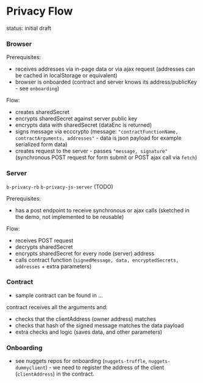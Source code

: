 # Privacy Flow

status: initial draft

### Browser

Prerequisites:

- receives addresses via in-page data or via ajax request (addresses can be cached in localStorage or equivalent)
- browser is onboarded (contract and server knows its address/publicKey - see `onboarding`)

Flow:

- creates sharedSecret
- encrypts sharedSecret against server public key
- encrypts data with sharedSecret (dataEnc is returned)
- signs message via ecccrypto (message: `"contractFunctionName, contractArguments, addresses"` - data is json payload for example serialized form data)
- creates request to the server - passes `"message, signature"` (synchronous POST request for form submit or POST ajax call via `fetch`)


### Server

`b-privacy-rb`
`b-privacy-js-server` (TODO)

Prerequisites:

- has a post endpoint to receive synchronous or ajax calls (sketched in the demo, not implemented to be reusable)

Flow:

- receives POST request
- decrypts sharedSecret
- encrypts sharedSecret for every node (server) address
- calls contract function (`signedMessage, data, encryptedSecrets, addresses` + extra parameters)

### Contract

- sample contract can be found in ...

contract receives all the arguments and:

- checks that the clientAddress (owner address) matches
- checks that hash of the signed message matches the data payload
- extra checks and logic (saves data, and other parameters)


### Onboarding

- see nuggets repos for onboarding (`nuggets-truffle`, `nuggets-dummyclient`) - we need to register the address of the client (`clientAddress`) in the contract.
